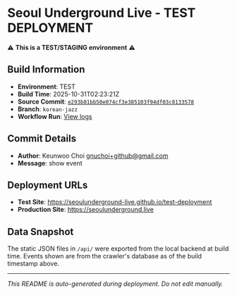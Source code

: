 # Seoul Underground Live - TEST DEPLOYMENT

⚠️ **This is a TEST/STAGING environment** ⚠️

## Build Information

- **Environment**: TEST
- **Build Time**: 2025-10-31T02:23:21Z
- **Source Commit**: [`e293b81bb50e074cf3e385103f94df03c8133578`](https://github.com/keunwoochoi/seoulunderground.live/commit/e293b81bb50e074cf3e385103f94df03c8133578)
- **Branch**: `korean-jazz`
- **Workflow Run**: [View logs](https://github.com/keunwoochoi/seoulunderground.live/actions/runs/18960754179)

## Commit Details

- **Author**: Keunwoo Choi <gnuchoi+github@gmail.com>
- **Message**: show event

## Deployment URLs

- **Test Site**: https://seoulunderground-live.github.io/test-deployment
- **Production Site**: https://seoulunderground.live

## Data Snapshot

The static JSON files in `/api/` were exported from the local backend at build time.
Events shown are from the crawler's database as of the build timestamp above.

---

*This README is auto-generated during deployment. Do not edit manually.*
